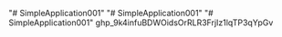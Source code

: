 "# SimpleApplication001" 
"# SimpleApplication001" 
"# SimpleApplication001" 
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
